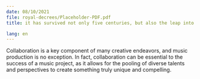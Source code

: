 ```yaml
---
date: 08/10/2021
file: royal-decrees/Placeholder-PDF.pdf
title: it has survived not only five centuries, but also the leap into electronic typesetting, remaining essentially unchanged. It was popularised in the 1960s with the.

lang: en
---
```


Collaboration is a key component of many creative endeavors, and music production is no exception. In fact, collaboration can be essential to the success of a music project, as it allows for the pooling of diverse talents and perspectives to create something truly unique and compelling.
